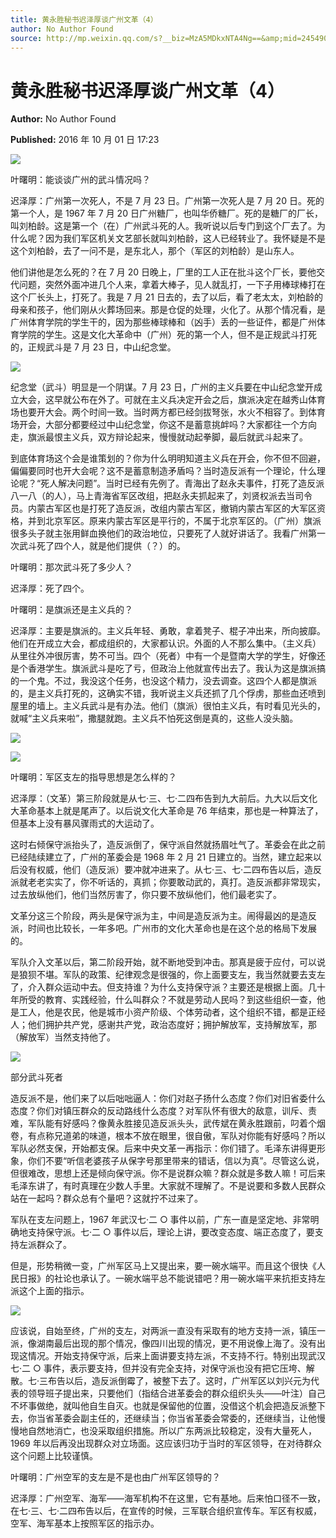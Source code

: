 ```yaml
---
title: 黄永胜秘书迟泽厚谈广州文革（4）
author: No Author Found
source: http://mp.weixin.qq.com/s?__biz=MzA5MDkxNTA4Ng==&amp;mid=2454904255&amp;idx=1&amp;sn=be7605520c987f6e02d3c4e3fb78a6ff&amp;chksm=87a215deb0d59cc894f8ccf46e7365c5e0bafed927fcb2e0783cc9395b5bf5e6a1d36132c57b#rd
---
```


# 黄永胜秘书迟泽厚谈广州文革（4）

**Author:** No Author Found

**Published:** 2016 年 10 月 01 日 17:23

![](http://mmbiz.qpic.cn/mmbiz_jpg/PJWG74pLsMYDEv0d4bUJbQBpS4sWIJib8ibhEicNmA078Qwic1us7Hy3XQhlQJ9V4qP3gf7NibNZysG4yqzamUHYx3w/0?wx_fmt=jpeg)

叶曙明：能谈谈广州的武斗情况吗？

迟泽厚：广州第一次死人，不是 7 月 23 日。广州第一次死人是 7 月 20 日。死的第一个人，是 1967 年 7 月 20 日广州糖厂，也叫华侨糖厂。死的是糖厂的厂长，叫刘柏龄。这是第一个（在）广州武斗死的人。我听说以后专门到这个厂去了。为什么呢？因为我们军区机关文艺部长就叫刘柏龄，这人已经转业了。我怀疑是不是这个刘柏龄，去了一问不是，是东北人，那个（军区的刘柏龄）是山东人。

他们讲他是怎么死的？在 7 月 20 日晚上，厂里的工人正在批斗这个厂长，要他交代问题，突然外面冲进几个人来，拿着大棒子，见人就乱打，一下子用棒球棒打在这个厂长头上，打死了。我是 7 月 21 日去的，去了以后，看了老太太，刘柏龄的母亲和孩子，他们刚从火葬场回来。那是仓促的处理，火化了。从那个情况看，是广州体育学院的学生干的，因为那些棒球棒和（凶手）丢的一些证件，都是广州体育学院的学生。这是文化大革命中（广州）死的第一个人，但不是正规武斗打死的，正规武斗是 7 月 23 日，中山纪念堂。

![](http://mmbiz.qpic.cn/mmbiz_jpg/PJWG74pLsMaIW41y683riaDWKsTb7lUVRTMreZVeT2iaiaiaa9zXQfemEJk9dYJABW3bt4227ZyhOuRQovfSYs5TIQ/0?wx_fmt=jpeg)

纪念堂（武斗）明显是一个阴谋。7 月 23 日，广州的主义兵要在中山纪念堂开成立大会，这早就公布在外了。可就在主义兵决定开会之后，旗派决定在越秀山体育场也要开大会。两个时间一致。当时两方都已经剑拔弩张，水火不相容了。到体育场开会，大部分都要经过中山纪念堂，你这不是蓄意挑衅吗？大家都往一个方向走，旗派最恨主义兵，双方辩论起来，慢慢就动起拳脚，最后就武斗起来了。

到底体育场这个会是谁策划的？你为什么明明知道主义兵在开会，你不但不回避，偏偏要同时也开大会呢？这不是蓄意制造矛盾吗？当时造反派有一个理论，什么理论呢？“死人解决问题”。当时已经有先例了。青海出了赵永夫事件，打死了造反派八一八（的人），马上青海省军区改组，把赵永夫抓起来了，刘贤权派去当司令员。内蒙古军区也是打死了造反派，改组内蒙古军区，撤销内蒙古军区的大军区资格，并到北京军区。原来内蒙古军区是平行的，不属于北京军区的。（广州）旗派很多头子就主张用鲜血换他们的政治地位，只要死了人就好讲话了。我看广州第一次武斗死了四个人，就是他们提供（？）的。

叶曙明：那次武斗死了多少人？

迟泽厚：死了四个。

叶曙明：是旗派还是主义兵的？

迟泽厚：主要是旗派的。主义兵年轻、勇敢，拿着凳子、棍子冲出来，所向披靡。他们在开成立大会，都成组织的，大家都认识。外面的人不那么集中。（主义兵）从里往外冲很厉害，势不可当。四个（死者）中有一个是暨南大学的学生，好像还是个香港学生。旗派武斗是吃了亏，但政治上他就宣传出去了。我认为这是旗派搞的一个鬼。不过，我没这个任务，也没这个精力，没去调查。这四个人都是旗派的，是主义兵打死的，这确实不错，我听说主义兵还抓了几个俘虏，那些血还喷到屋里的墙上。主义兵武斗是有办法。他们（旗派）很怕主义兵，有时看见光头的，就喊“主义兵来啦”，撒腿就跑。主义兵不怕死这倒是真的，这些人没头脑。

![](http://mmbiz.qpic.cn/mmbiz_jpg/PJWG74pLsMaIW41y683riaDWKsTb7lUVRJR40PXcQuAaYSXiaguTU7dKdyFBa22dXnbvXNqdOzTqjcbPdsavaQGQ/0?wx_fmt=jpeg)

![](http://mmbiz.qpic.cn/mmbiz_jpg/PJWG74pLsMaIW41y683riaDWKsTb7lUVRnrtB2NlQaEp2bO7pQOcxqWkibykemGQ5LPbhXW3bNIluvsP40o2uicYQ/0?wx_fmt=jpeg)

叶曙明：军区支左的指导思想是怎么样的？

迟泽厚：（文革）第三阶段就是从七·三、七·二四布告到九大前后。九大以后文化大革命基本上就是尾声了。以后说文化大革命是 76 年结束，那也是一种算法了，但基本上没有暴风骤雨式的大运动了。

这时右倾保守派抬头了，造反派倒了，保守派自然就扬眉吐气了。革委会在此之前已经陆续建立了，广州的革委会是 1968 年 2 月 21 日建立的。当然，建立起来以后没有权威，他们（造反派）要冲就冲进来了。从七·三、七·二四布告以后，造反派就老老实实了，你不听话的，真抓；你要敢动武的，真打。造反派都非常现实，过去放纵他们，他们当然厉害了，你只要不放纵他们，他们最老实了。

文革分这三个阶段，两头是保守派为主，中间是造反派为主。闹得最凶的是造反派，时间也比较长，一年多吧。广州市的文化大革命也是在这个总的格局下发展的。

军队介入文革以后，第二阶段开始，就不断地受到冲击。那真是疲于应付，可以说是狼狈不堪。军队的政策、纪律观念是很强的，你上面要支左，我当然就要去支左了，介入群众运动中去。但支持谁？为什么支持保守派？主要还是根据上面。几十年所受的教育、实践经验，什么叫群众？不就是劳动人民吗？到这些组织一查，他是工人，他是农民，他是城市小资产阶级、个体劳动者，这个组织不错，都是正经人；他们拥护共产党，感谢共产党，政治态度好；拥护解放军，支持解放军，那（解放军）当然支持他了。

![](http://mmbiz.qpic.cn/mmbiz_jpg/PJWG74pLsMaIW41y683riaDWKsTb7lUVRKR1efbTVoaqZNPic1STuDpYYyVcQNcuvKDEgyAMwgwXicy2VD2xJicHQA/0?wx_fmt=jpeg)

部分武斗死者

造反派不是，他们来了以后咄咄逼人：你们对赵子扬什么态度？你们对旧省委什么态度？你们对镇压群众的反动路线什么态度？对军队怀有很大的敌意，训斥、责难，军队能有好感吗？像黄永胜接见造反派头头，武传斌在黄永胜跟前，叼着个烟卷，有点称兄道弟的味道，根本不放在眼里，很自傲，军队对你能有好感吗？所以军队必然支保，开始都支保。后来中央文革一再指示：你们错了。毛泽东讲得更形象，你们不要“听信老婆孩子从保字号那里带来的错话，信以为真”。尽管这么说，但很难改，思想上还是倾向保守派。你不是说群众嘛？群众就是多数人嘛！可后来毛泽东讲了，有时真理在少数人手里。大家就不理解了。不是说要和多数人民群众站在一起吗？群众总有个量吧？这就拧不过来了。

军队在支左问题上，1967 年武汉七·二 ○ 事件以前，广东一直是坚定地、非常明确地支持保守派。七·二 ○ 事件以后，理论上讲，要改变态度、端正态度了，要支持左派群众了。

但是，形势稍微一变，广州军区马上又提出来，要一碗水端平。而且这个很快《人民日报》的社论也承认了。一碗水端平总不能说错吧？用一碗水端平来抗拒支持左派这个上面的指示。

![](http://mmbiz.qpic.cn/mmbiz_jpg/PJWG74pLsMaIW41y683riaDWKsTb7lUVRkpzXmib7oCGdHUKaQeLvdRQzMwBh9vt9pMMC8Q3m79gPApwiaYB3Xuxw/0?wx_fmt=jpeg)

应该说，自始至终，广州的支左，对两派一直没有采取有的地方支持一派，镇压一派，像湖南最后出现的那个情况，像四川出现的情况，更不用说像上海了。没有出现这情况。开始支持保守派，后来上面讲要支持左派，不支持不行。特别出现武汉七·二 ○ 事件，表示要支持，但并没有完全支持，对保守派也没有把它压垮、解散。七·三布告以后，造反派倒霉了，被整下去了。这时，广州军区以刘兴元为代表的领导班子提出来，只要他们（指结合进革委会的群众组织头头——叶注）自己不坏事做绝，就叫他自生自灭。也就是保留他的位置，没借这个机会把造反派整下去，你当省革委会副主任的，还继续当；你当省革委会常委的，还继续当，让他慢慢地自然地消亡，也没采取组织措施。所以广东两派比较稳定，没有大量死人，1969 年以后再没出现群众对立场面。这应该归功于当时的军区领导，在对待群众这个问题上比较谨慎。

叶曙明：广州空军的支左是不是也由广州军区领导的？

迟泽厚：广州空军、海军——海军机构不在这里，它有基地。后来怕口径不一致，在七·三、七·二四布告以后，在宣传的时候，三军联合组织宣传车。军区有权威，空军、海军基本上按照军区的指示办。

